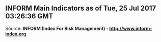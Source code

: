 ## INFORM Main Indicators as of Tue, 25 Jul 2017 03:26:36 GMT

Source: **INFORM (Index For Risk Management) - http://www.inform-index.org**